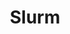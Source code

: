 ---
layout: default
description: HPC compatibility
record_last_updated: Mon, 14 Feb 2022 17:29:17 GMT
shortname: slurm
title: Slurm
uuid: a7130f2d-1137-4230-8551-d9e5f691cd70
website_link: https://github.com/PySlurm/pyslurm
---